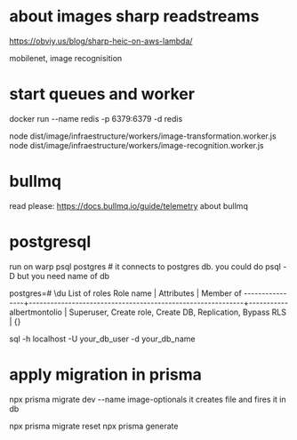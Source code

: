 # about images sharp readstreams
https://obviy.us/blog/sharp-heic-on-aws-lambda/

mobilenet, image recognisition

# start queues and worker
docker run --name redis -p 6379:6379 -d redis

node dist/image/infraestructure/workers/image-transformation.worker.js
node dist/image/infraestructure/workers/image-recognition.worker.js

# bullmq
read please: https://docs.bullmq.io/guide/telemetry about bullmq

# postgresql
run on warp
psql postgres # it connects to postgres db.
you could do psql -D but you need name of db

postgres=# \du
                                      List of roles
   Role name    |                         Attributes                         | Member of 
----------------+------------------------------------------------------------+-----------
 albertmontolio | Superuser, Create role, Create DB, Replication, Bypass RLS | {}


 sql -h localhost -U your_db_user -d your_db_name

# apply migration in prisma
npx prisma migrate dev --name image-optionals
it creates file and fires it in db

npx prisma migrate reset
npx prisma generate
